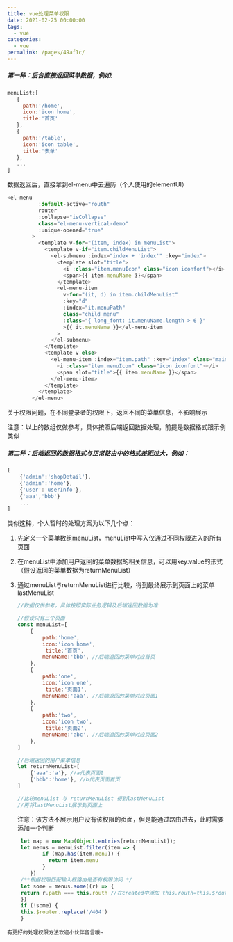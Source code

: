 ```yaml
---
title: vue处理菜单权限
date: 2021-02-25 00:00:00
tags: 
  - vue
categories: 
  - vue
permalink: /pages/49af1c/
---
```



##### 第一种：后台直接返回菜单数据，例如:

```js
menuList:[
   {
     path:'/home',
     icon:'icon home',
     title:'首页'
   },
   {
     path:'/table',
     icon:'icon table',
     title:'表单'
   },
   ...
]
```

数据返回后，直接拿到el-menu中去遍历（个人使用的elementUI）

```js
<el-menu
          :default-active="routh"
          router
          :collapse="isCollapse"
          class="el-menu-vertical-demo"
          :unique-opened="true"
        >
          <template v-for="(item, index) in menuList">
            <template v-if="item.childMenuList">
              <el-submenu :index="index + 'index'" :key="index">
                <template slot="title">
                  <i :class="item.menuIcon" class="icon iconfont"></i>
                  <span>{{ item.menuName }}</span>
                </template>
                <el-menu-item
                  v-for="(it, d) in item.childMenuList"
                  :key="d"
                  :index="it.menuPath"
                  class="child_menu"
                  :class="{ long_font: it.menuName.length > 6 }"
                  >{{ it.menuName }}</el-menu-item
                >
              </el-submenu>
            </template>
            <template v-else>
              <el-menu-item :index="item.path" :key="index" class="main-menus">
                <i :class="item.menuIcon" class="icon iconfont"></i>
                <span slot="title">{{ item.menuName }}</span>
              </el-menu-item>
            </template>
          </template>
        </el-menu>
```

关于权限问题，在不同登录者的权限下，返回不同的菜单信息，不影响展示

注意：以上的数组仅做参考，具体按照后端返回数据处理，前提是数据格式跟示例类似



##### 第二种：后端返回的数据格式与正常路由中的格式差距过大，例如：

```js
[
    {'admin':'shopDetail'},
    {'admin':'home'},
    {'user':'userInfo'},
    {'aaa','bbb'}
    ...
]
```

类似这种，个人暂时的处理方案为以下几个点：

1. 先定义一个菜单数组menuList，menuList中写入仅通过不同权限进入的所有页面

2. 在menuList中添加用户返回的菜单数据的相关信息，可以用key:value的形式（假设返回的菜单数据为returnMenuList）

3. 通过menuList与returnMenuList进行比较，得到最终展示到页面上的菜单lastMenuList

   ```js
   //数据仅供参考，具体按照实际业务逻辑及后端返回数据为准
   
   //假设只有三个页面
   const menuList=[
       { 
           path:'home',
           icon:'icon home',
        	title:'首页',
           menuName:'bbb', //后端返回的菜单对应首页
       },
       { 
           path:'one',
           icon:'icon one',
        	title:'页面1',
           menuName:'aaa', //后端返回的菜单对应页面1
       },
       { 
           path:'two',
           icon:'icon two',
        	title:'页面2',
           menuName:'abc', //后端返回的菜单对应页面2
       },
   ]
   
   //后端返回的用户菜单信息
   let returnMenuList=[
       {'aaa':'a'}, //a代表页面1
       {'bbb':'home'}, //b代表页面首页
   ]
   
   //比较menuList 与 returnMenuList 得到lastMenuList
   //再将lastMenuList展示到页面上
   ```

   注意：该方法不展示用户没有该权限的页面，但是能通过路由进去，此时需要添加一个判断

   ```js
    let map = new Map(Object.entries(returnMenuList));
    let menus = menuList.filter(item => {
           if (map.has(item.menu)) {
             return item.menu
           }
       })
    /**根据权限匹配输入框路由是否有权限访问 */
    let some = menus.some((r) => {
   	return r.path === this.routh //在created中添加 this.routh=this.$route.path
    })
    if (!some) {
   	this.$router.replace('/404')
    }
   ```

`有更好的处理权限方法欢迎小伙伴留言哦~`
   